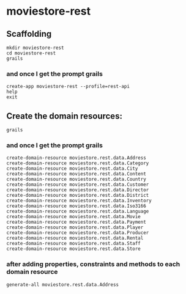 # moviestore-rest

## Scaffolding
```
mkdir moviestore-rest
cd moviestore-rest
grails
```
### and once I get the prompt grails
```
create-app moviestore-rest --profile=rest-api
help
exit
```

## Create the domain resources:
```
grails
```
### and once I get the prompt grails
```
create-domain-resource moviestore.rest.data.Address
create-domain-resource moviestore.rest.data.Category
create-domain-resource moviestore.rest.data.City
create-domain-resource moviestore.rest.data.Content
create-domain-resource moviestore.rest.data.Country
create-domain-resource moviestore.rest.data.Customer
create-domain-resource moviestore.rest.data.Director
create-domain-resource moviestore.rest.data.District
create-domain-resource moviestore.rest.data.Inventory
create-domain-resource moviestore.rest.data.Iso3166
create-domain-resource moviestore.rest.data.Language
create-domain-resource moviestore.rest.data.Movie
create-domain-resource moviestore.rest.data.Payment
create-domain-resource moviestore.rest.data.Player
create-domain-resource moviestore.rest.data.Producer
create-domain-resource moviestore.rest.data.Rental
create-domain-resource moviestore.rest.data.Staff
create-domain-resource moviestore.rest.data.Store
```

### after adding properties, constraints and methods to each domain resource
```
generate-all moviestore.rest.data.Address
```
